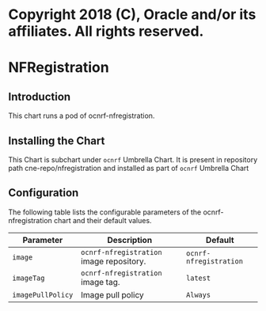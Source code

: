 # Copyright 2018 (C), Oracle and/or its affiliates. All rights reserved.

# NFRegistration

## Introduction

This chart runs a pod of ocnrf-nfregistration.

## Installing the Chart

This Chart is subchart under `ocnrf` Umbrella Chart. 
It is present in repository path  cne-repo/nfregistration and 
installed as part of `ocnrf` Umbrella Chart

## Configuration

The following table lists the configurable parameters of the ocnrf-nfregistration chart and their default values.

| Parameter                              | Description                                  | Default                            |
| ---------------------------------------| -------------------------------------------- | ---------------------------------- |
| `image`                                | `ocnrf-nfregistration` image repository.     | `ocnrf-nfregistration`             |
| `imageTag`                             | `ocnrf-nfregistration` image tag.            | `latest`                           |
| `imagePullPolicy`                      | Image pull policy                            | `Always`                           |








